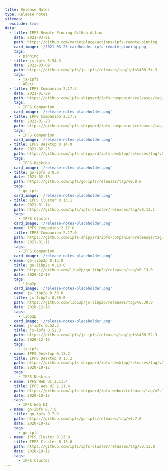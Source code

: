 ```yaml
---
title: Release Notes
type: Release notes
sitemap:
  exclude: true
data:
  - title: IPFS Remote Pinning GitHub Action
    date: 2021-03-21
    path: https://github.com/marketplace/actions/ipfs-remote-pinning
    card_image: '/2021-03-23-cardheader-ipfs-remote-pinning.png'
    tags:
      - pinning
  - title: js-ipfs 0.54.3
    date: 2021-03-09
    path: https://github.com/ipfs/js-ipfs/releases/tag/ipfs%400.54.3
    tags:
      - js-ipfs
      - AEgir
  - title: IPFS Companion 2.17.3
    date: 2021-01-29
    path: https://github.com/ipfs-shipyard/ipfs-companion/releases/tag/v2.17.3
    tags:
      - IPFS Companion
    card_image: '/release-notes-placeholder.png'
  - title: IPFS Companion 2.17.2
    date: 2021-01-20
    path: https://github.com/ipfs-shipyard/ipfs-companion/releases/tag/v2.17.2
    tags:
      - IPFS Companion
    card_image: '/release-notes-placeholder.png'
  - title: IPFS Desktop 0.14.0
    date: 2021-02-23
    path: https://github.com/ipfs-shipyard/ipfs-desktop/releases/tag/v0.14.0
    tags:
      - IPFS Desktop
    card_image: '/release-notes-placeholder.png'
  - title: go-ipfs 0.8.0
    date: 2021-02-18
    path: https://github.com/ipfs/go-ipfs/releases/tag/v0.8.0
    tags:
      - go-ipfs
    card_image: '/release-notes-placeholder.png'
  - title: IPFS Cluster 0.13.1
    date: 2021-01-14
    path: https://github.com/ipfs/ipfs-cluster/releases/tag/v0.13.1
    tags:
      - IPFS Cluster
    card_image: '/release-notes-placeholder.png'
  - name: IPFS Companion 2.17.0
    title: IPFS Companion 2.17.0
    path: https://github.com/ipfs-shipyard/ipfs-companion/releases/tag/v2.17.0
    date: 2021-01-11
    tags:
      - IPFS Companion
    card_image: '/release-notes-placeholder.png'
  - name: go-libp2p 0.13.0
    title: go-libp2p 0.13.0
    path: https://github.com/libp2p/go-libp2p/releases/tag/v0.13.0
    date: 2020-12-19
    tags:
      - libp2p
    card_image: '/release-notes-placeholder.png'
  - name: js-libp2p 0.30.0
    title: js-libp2p 0.30.0
    path: https://github.com/libp2p/js-libp2p/releases/tag/v0.30.0
    date: 2020-12-16
    tags:
      - libp2p
    card_image: '/release-notes-placeholder.png'
  - name: js-ipfs 0.52.3
    title: js-ipfs 0.52.3
    path: https://github.com/ipfs/js-ipfs/releases/tag/ipfs%400.52.3
    date: 2020-12-16
    tags:
      - js-ipfs
  - name: IPFS Desktop 0.13.2
    title: IPFS Desktop 0.13.2
    path: https://github.com/ipfs-shipyard/ipfs-desktop/releases/tag/v0.13.2
    date: 2020-10-12
    tags:
      - IPFS Desktop
  - name: IPFS Web UI 2.11.4
    title: IPFS Web UI 2.11.4
    path: https://github.com/ipfs-shipyard/ipfs-webui/releases/tag/v2.11.4
    date: 2020-10-12
    tags:
      - IPFS Web UI
  - name: go-ipfs 0.7.0
    title: go-ipfs 0.7.0
    path: https://github.com/ipfs/go-ipfs/releases/tag/v0.7.0
    date: 2020-10-12
    tags:
      - go-ipfs
  - name: IPFS Cluster 0.13.0
    title: IPFS Cluster 0.13.0
    path: https://github.com/ipfs/ipfs-cluster/releases/tag/v0.13.0
    date: 2020-10-12
    tags:
      - IPFS Cluster
---
```

